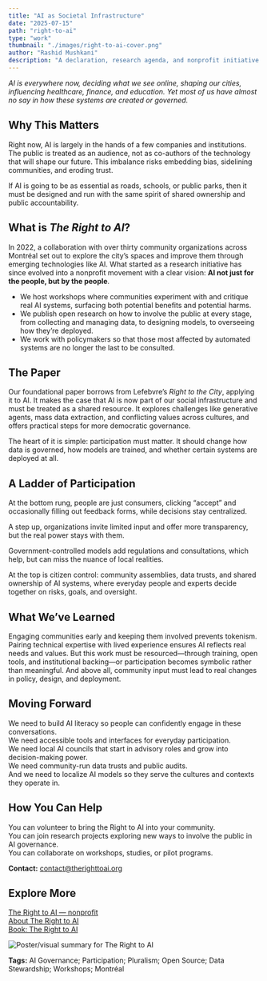 ```yaml
---
title: "AI as Societal Infrastructure"
date: "2025-07-15"
path: "right-to-ai"
type: "work"
thumbnail: "./images/right-to-ai-cover.png"
author: "Rashid Mushkani"
description: "A declaration, research agenda, and nonprofit initiative enabling communities to co-design, oversee, and steward AI that shapes daily life."
---
```


*AI is everywhere now, deciding what we see online, shaping our cities, influencing healthcare, finance, and education. Yet most of us have almost no say in how these systems are created or governed.*

## Why This Matters

Right now, AI is largely in the hands of a few companies and institutions. The public is treated as an audience, not as co-authors of the technology that will shape our future. This imbalance risks embedding bias, sidelining communities, and eroding trust.

If AI is going to be as essential as roads, schools, or public parks, then it must be designed and run with the same spirit of shared ownership and public accountability.

## What is *The Right to AI*?

In 2022, a collaboration with over thirty community organizations across Montréal set out to explore the city’s spaces and improve them through emerging technologies like AI. What started as a research initiative has since evolved into a nonprofit movement with a clear vision: **AI not just for the people, but by the people**.

 - We host workshops where communities experiment with and critique real AI systems, surfacing both potential benefits and potential harms.  
 - We publish open research on how to involve the public at every stage, from collecting and managing data, to designing models, to overseeing how they’re deployed.  
 - We work with policymakers so that those most affected by automated systems are no longer the last to be consulted.

## The Paper

Our foundational paper borrows from Lefebvre’s *Right to the City*, applying it to AI. It makes the case that AI is now part of our social infrastructure and must be treated as a shared resource. It explores challenges like generative agents, mass data extraction, and conflicting values across cultures, and offers practical steps for more democratic governance.

The heart of it is simple: participation must matter. It should change how data is governed, how models are trained, and whether certain systems are deployed at all.

## A Ladder of Participation

At the bottom rung, people are just consumers, clicking “accept” and occasionally filling out feedback forms, while decisions stay centralized.

A step up, organizations invite limited input and offer more transparency, but the real power stays with them.

Government-controlled models add regulations and consultations, which help, but can miss the nuance of local realities.

At the top is citizen control: community assemblies, data trusts, and shared ownership of AI systems, where everyday people and experts decide together on risks, goals, and oversight.


## What We’ve Learned

Engaging communities early and keeping them involved prevents tokenism. Pairing technical expertise with lived experience ensures AI reflects real needs and values. But this work must be resourced—through training, open tools, and institutional backing—or participation becomes symbolic rather than meaningful. And above all, community input must lead to real changes in policy, design, and deployment.

## Moving Forward

We need to build AI literacy so people can confidently engage in these conversations.  
We need accessible tools and interfaces for everyday participation.  
We need local AI councils that start in advisory roles and grow into decision-making power.  
We need community-run data trusts and public audits.  
And we need to localize AI models so they serve the cultures and contexts they operate in.


## How You Can Help

You can volunteer to bring the Right to AI into your community.  
You can join research projects exploring new ways to involve the public in AI governance.  
You can collaborate on workshops, studies, or pilot programs.  

**Contact:** <contact@therighttoai.org>


## Explore More

[The Right to AI — nonprofit](https://www.therighttoai.org/)  
[About The Right to AI](https://www.therighttoai.org/about)  
[Book: The Right to AI](https://www.therighttoai.org/book)


![Poster/visual summary for The Right to AI](./images/right-to-ai-poster.png)


**Tags:** AI Governance; Participation; Pluralism; Open Source; Data Stewardship; Workshops; Montréal
